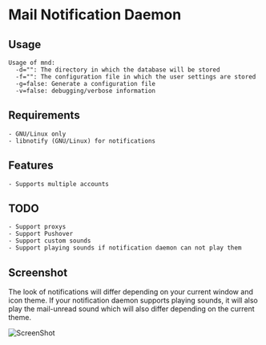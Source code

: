 Mail Notification Daemon
=====================

## Usage
```
Usage of mnd:
  -d="": The directory in which the database will be stored
  -f="": The configuration file in which the user settings are stored
  -g=false: Generate a configuration file
  -v=false: debugging/verbose information
```

## Requirements

	- GNU/Linux only
	- libnotify (GNU/Linux) for notifications

## Features

	- Supports multiple accounts

## TODO

	- Support proxys
	- Support Pushover
	- Support custom sounds
	- Support playing sounds if notification daemon can not play them

## Screenshot

The look of notifications will differ depending on your current window and icon theme. If your notification daemon supports playing sounds, it will also play the mail-unread sound which will also differ depending on the current theme.

![ScreenShot](http://apollo.firebit.co.uk/~dc0/imgsrc/2015-03-14--1426373296_524x342_scrot.png)